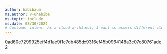 ```yaml
---
author: habibaum
ms.author: v-uhabiba 
ms.topic: include
ms.date: 08/30/2024
# Customer intent: As a cloud architect, I want to assess different cloud service models, so that I can choose the best option that aligns with my organization's scalability and flexibility requirements.
---
```







0ad60e7299925eff4d1ae9f1c7db485dc9316ef45b0964148a3c07c80761ade2